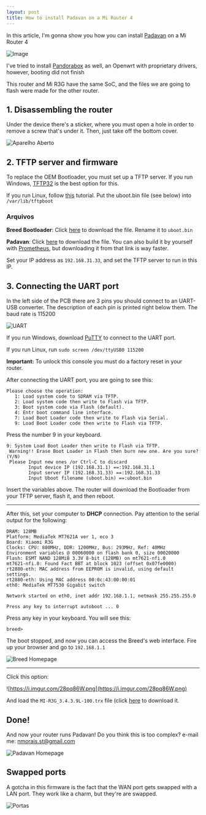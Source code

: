 ```yaml
---
layout: post
title: How to install Padavan on a Mi Router 4
---
```


In this article, I'm gonna show you how you can install [Padavan](https://bitbucket.org/padavan/rt-n56u/src/master/) on a Mi Router 4

![Image](https://i.imgur.com/ZKHu5u3.jpg)

I've tried to install [Pandorabox](https://downloads.pangubox.com/pandorabox/) as well, an Openwrt with proprietary drivers, however, booting did not finish

This router and Mi R3G have the same SoC, and the files we are going to flash were made for the other router.

## 1. Disassembling the router
Under the device there's a sticker, where you must open a hole in order to remove a screw that's under it. Then, just take off the bottom cover.

![Aparelho Aberto](https://i.imgur.com/jL15axD.jpg)

## 2. TFTP server and firmware
To replace the OEM Bootloader, you must set up a TFTP server. If you run Windows, [TFTP32](http://tftpd32.jounin.net/tftpd32_download.html) is the best option for this.

If you run Linux, follow [this](http://priede.bf.lu.lv/ftp/pub/OS/ruuteri/Lynksys/WRT54G/tftp.htm#linuxbsd) tutorial. Put the uboot.bin file (see below) into `/var/lib/tftpboot`


### Arquivos
**Breed Bootloader**: Click [here](https://breed.hackpascal.net/breed-mt7621-xiaomi-r3g.bin) to download the file. Rename it to `uboot.bin`

**Padavan**: Click [here](https://www.mediafire.com/file/f4pmypmwnefla6o/MI-R3G_3.4.3.9L-100.trx/file) to download the file. You can also build it by yourself with [Prometheus](http://prometheus.freize.net/), but downloading it from that link is way faster.

Set your IP address as `192.168.31.33`, and set the TFTP server to run in this IP.

## 3. Connecting the UART port
In the left side of the PCB there are 3 pins you should connect to an UART-USB converter. The description of each pin is printed right below them. The baud rate is 115200 


![UART](https://i.imgur.com/glQVvy5.jpg)

If you run Windows, download [PuTTY](https://www.putty.org/) to connect to the UART port.

If you run Linux, run `sudo screen /dev/ttyUSB0 115200`


**Important:** To unlock this console you must do a factory reset in your router.

After connecting the UART port, you are going to see this:

```
Please choose the operation: 
   1: Load system code to SDRAM via TFTP. 
   2: Load system code then write to Flash via TFTP. 
   3: Boot system code via Flash (default).
   4: Entr boot command line interface.
   7: Load Boot Loader code then write to Flash via Serial. 
   9: Load Boot Loader code then write to Flash via TFTP.
```

Press the number 9 in your keyboard.

```
9: System Load Boot Loader then write to Flash via TFTP. 
 Warning!! Erase Boot Loader in Flash then burn new one. Are you sure?(Y/N)
 Please Input new ones /or Ctrl-C to discard
        Input device IP (192.168.31.1) ==:192.168.31.1
        Input server IP (192.168.31.33) ==:192.168.31.33
        Input Uboot filename (uboot.bin) ==:uboot.bin
```

Insert the variables above. The router will download the Bootloader from your TFTP server, flash it, and then reboot.

---
After this, set your computer to **DHCP** connection. Pay attention to the serial output for the following:
```
DRAM: 128MB
Platform: MediaTek MT7621A ver 1, eco 3
Board: Xiaomi R3G
Clocks: CPU: 880MHz, DDR: 1200MHz, Bus: 293MHz, Ref: 40MHz
Environment variables @ 00060000 on flash bank 0, size 00020000
Flash: ESMT NAND 128MiB 3.3V 8-bit (128MB) on mt7621-nfi.0
mt7621-nfi.0: Found Fact BBT at block 1023 (offset 0x07fe0000)
rt2880-eth: MAC address from EEPROM is invalid, using default settings.
rt2880-eth: Using MAC address 00:0c:43:00:00:01
eth0: MediaTek MT7530 Gigabit switch

Network started on eth0, inet addr 192.168.1.1, netmask 255.255.255.0

Press any key to interrupt autoboot ... 0
```
Press any key in your keyboard. You will see this:

`breed>
`

The boot stopped, and now you can access the Breed's web interface. Fire up your browser and go to `192.168.1.1`


![Breed Homepage](https://user-images.githubusercontent.com/20933693/64078899-fea74500-ccb6-11e9-9394-67e2d6b33f42.png)

---

Click this option:

![https://i.imgur.com/28pq86W.png](https://i.imgur.com/28pq86W.png)

And load the `MI-R3G_3.4.3.9L-100.trx` file (click [here](hhttps://www.mediafire.com/file/xhimniefjidm7cp/MI-R3G_3.4.3.9L-100.trx/file) to download it. 

## Done!
And now your router runs Padavan! Do you think this is too complex? e-mail me: nmorais.st@gmail.com



![Padavan Homepage](https://i.imgur.com/Q9XN7zJ.png)


## Swapped ports
A gotcha in this firmware is the fact that the WAN port gets swapped with a LAN port. They work like a charm, but they're are swapped.


![Portas](https://i.imgur.com/z4zTNQp.png)
